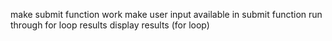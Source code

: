 make submit function work
make user input available in submit function
run through for loop
results
display results (for loop)
